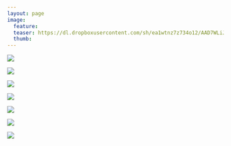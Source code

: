 ```yaml
---
layout: page
image:
  feature:
  teaser: https://dl.dropboxusercontent.com/sh/ea1wtnz7z734o12/AAD7WLiJxF5zEa4FiaAfp3zLa/luontokuvat/kev%C3%A4t/DS15965-245px.jpg
  thumb:
---
```


[![](https://dl.dropboxusercontent.com/sh/ea1wtnz7z734o12/AABA91BELjDURhXk6RdA1jRla/luontokuvat/kev%C3%A4t/DS15964-800px.jpg)](https://dl.dropboxusercontent.com/sh/ea1wtnz7z734o12/AABjuL0H7d5w0rdZFFX4EMr0a/luontokuvat/kev%C3%A4t/DS15964.jpg)

[![](https://dl.dropboxusercontent.com/sh/ea1wtnz7z734o12/AAAg4CtyJTo4nc6acE96Pleva/luontokuvat/kev%C3%A4t/DS15965-800px.jpg)](https://dl.dropboxusercontent.com/sh/ea1wtnz7z734o12/AADkEDCR0tAEcX24aflEgfwpa/luontokuvat/kev%C3%A4t/DS15965.jpg)

[![](https://dl.dropboxusercontent.com/sh/ea1wtnz7z734o12/AACk5k1CMUaGwSb4iJZfPmn6a/luontokuvat/kev%C3%A4t/DS15967-800px.jpg)](https://dl.dropboxusercontent.com/sh/ea1wtnz7z734o12/AADGR81jFHczsRtKBSurKjqia/luontokuvat/kev%C3%A4t/DS15967.jpg)

[![](https://dl.dropboxusercontent.com/sh/ea1wtnz7z734o12/AAAhP-5KcrUQbxlGDij3NsIza/luontokuvat/kev%C3%A4t/DS15969-800px.jpg)](https://dl.dropboxusercontent.com/sh/ea1wtnz7z734o12/AADjO1dKhbUrmsm50zr5YK5-a/luontokuvat/kev%C3%A4t/DS15969.jpg)

[![](https://dl.dropboxusercontent.com/sh/ea1wtnz7z734o12/AAAUBm3UvKQL6vG86567KG-Ra/luontokuvat/kev%C3%A4t/DS15972-800px.jpg)](https://dl.dropboxusercontent.com/sh/ea1wtnz7z734o12/AABgxYzfBM0Oy5OVlERiEFWOa/luontokuvat/kev%C3%A4t/DS15972.jpg)

[![](https://dl.dropboxusercontent.com/sh/ea1wtnz7z734o12/AADsoVL87g70qNBWf2Rn5-gba/luontokuvat/kev%C3%A4t/DS15973-800px.jpg)](https://dl.dropboxusercontent.com/sh/ea1wtnz7z734o12/AACAvz0bFuzjAHMUrGXP2Jqxa/luontokuvat/kev%C3%A4t/DS15973.jpg)

[![](https://dl.dropboxusercontent.com/sh/ea1wtnz7z734o12/AADnl0aD86UOi85pMf1DK7EAa/luontokuvat/kev%C3%A4t/DS15971-800px.jpg)](https://dl.dropboxusercontent.com/sh/ea1wtnz7z734o12/AAA3EQqS5l2Jx7ZSN3PAQsdMa/luontokuvat/kev%C3%A4t/DS15971.jpg)
